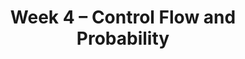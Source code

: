 ---
    title: Week 4 – Control Flow and Probability
    weekNumber: 4
    days:
      - date: 2024-4-22
        events:
          "**LEC 10**{: .label .label-lecture } Conditional Statements and Iteration":
            "[CIT 9.0-9.2](https://inferentialthinking.com/chapters/09/Randomness.html)" 
          "<small><i><span style='display: inline-block; padding-left: 80px'><b>Keywords:</b> in, not, and, or, if, else, elif, for-loops, np.append, accumulator pattern </span></i></small>":
      - date: 2024-4-23
        events:
          
          "**HW 2**{: .label .label-hw } **[DataFrames, Data Visualization, and Functions](http://datahub.ucsd.edu/user-redirect/git-sync?repo=https://github.com/dsc-courses/dsc10-2024-sp&subPath=homeworks/hw02/hw02.ipynb)**":
      - date: 2024-4-24
        events:
          "**LEC 11**{: .label .label-lecture } Probability":
            "[CIT 9.5](https://inferentialthinking.com/chapters/09/5/Finding_Probabilities.html)" 
          "<small><i><span style='display: inline-block; padding-left: 80px'><b>Keywords:</b> event, conditional prob., multiplication and addition rules, independence </span></i></small>":
          "**DISC 4**{: .label .label-disc } **Functions, DataFrames, and Control Flow**":
      - date: 2024-4-25
        events:
          
          "**LAB 3**{: .label .label-lab } [DataFrames, Control Flow, and Probability](http://datahub.ucsd.edu/user-redirect/git-sync?repo=https://github.com/dsc-courses/dsc10-2024-sp&subPath=labs/lab03/lab03.ipynb)":
          "**SUR**{: .label .label-survey } Mid-Quarter Survey":
      - date: 2024-4-26
        events:
          "**LEC 12**{: .label .label-lecture } Simulation":
            "[CIT 9.3-9.4](https://inferentialthinking.com/chapters/09/3/Simulation.html)" 
          "<small><i><span style='display: inline-block; padding-left: 80px'><b>Keywords:</b> np.random.choice, replacement, np.count_nonzero, coin flipping, Monty Hall </span></i></small>":
          "**QUIZ 2**{: .label .label-quiz } Quiz 2 covers Lectures 5-9":
---